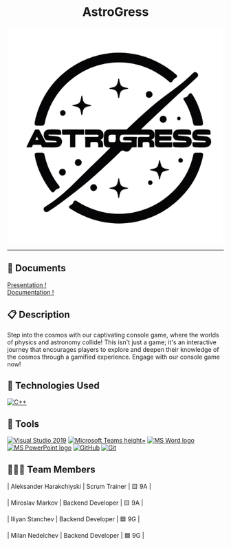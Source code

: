 <h1 align="center">AstroGress</h1>
<p align="center">
<img src="Assets/AstroGress_Logo.png" alt="AstroGress Logo" width="500">
</p>
<hr>

##  📁 **Documents**

<a href = "https://codingburgas-my.sharepoint.com/:p:/g/personal/agharakchiyski22_codingburgas_bg/EarN1XLoGPJMqi5GC3WvnPgB6elAYK1LHaQE8nWTzpKZEQ?e=y6CBwo" target = "_blank">Presentation !</a>
<br>
<a href = "https://codingburgas-my.sharepoint.com/:w:/g/personal/agharakchiyski22_codingburgas_bg/EVlumYWeuyVIpOIIugD11JgB4gqaxQId-B6rY504EJ1Z5g?e=TdTX2V" target = "_blank">Documentation !</a>



## 📋 Description

Step into the cosmos with our captivating console game, where the worlds of physics and astronomy collide! This isn't just a game; it's an interactive journey that encourages players to explore and deepen their knowledge of the cosmos through a gamified experience. Engage with our console game now!  

## 🚀 Technologies Used

<p align="left">
  <a href="https://www.cplusplus.com/"><img src="https://img.icons8.com/color/48/000000/c-plus-plus-logo.png" alt="C++"/></a>
</p>

## 🔧 Tools

<p align="left">
  <a href="https://visualstudio.microsoft.com/"><img src="https://img.icons8.com/fluency/48/000000/visual-studio.png" alt="Visual Studio 2019"/></a>
  <a href=[https://visualstudio.microsoft.com/"><img src="https://upload.wikimedia.org/wikipedia/commons/thumb/c/c9/Microsoft_Office_Teams_%282018%E2%80%93present%29.svg/2203px-Microsoft_Office_Teams_%282018%E2%80%93present%29.svg.png" alt="Microsoft Teams height="48px" width="48px"/></a>
  <a href="https://www.microsoft.com/en-ww/microsoft-365/word"><img src="https://img.icons8.com/fluency/48/000000/microsoft-word-2019.png" alt="MS Word logo" width="48px"/></a>
  <a href="https://www.microsoft.com/en-us/microsoft-365/powerpoint"><img src="https://img.icons8.com/fluency/48/000000/microsoft-powerpoint-2019.png" alt="MS PowerPoint logo" width="48px" /></a>
  <a href="https://git-scm.com/"><img src="https://cdn-icons-png.flaticon.com/512/25/25231.png" alt="GitHub" height="48px" width="48px"/></a>
  <a href="https://git-scm.com/"><img src="https://img.icons8.com/color/48/000000/git.png" alt="Git"/></a>
</p>

## 👨🏻‍💻 Team Members

| Aleksander Harakchiyski | Scrum Trainer  | 🟨 9A |

| Miroslav Markov |  Backend Developer  | 🟨 9A |

| Iliyan Stanchev | Backend Developer | 🟦 9G |

| Milan Nedelchev | Backend Developer  | 🟦 9G |
